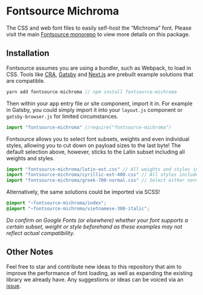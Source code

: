 # Fontsource Michroma

The CSS and web font files to easily self-host the “Michroma” font. Please visit the main [Fontsource monorepo](https://github.com/DecliningLotus/fontsource) to view more details on this package.

## Installation

Fontsource assumes you are using a bundler, such as Webpack, to load in CSS. Tools like [CRA](https://create-react-app.dev/), [Gatsby](https://www.gatsbyjs.org/) and [Next.js](https://nextjs.org/) are prebuilt example solutions that are compatible.

```javascript
yarn add fontsource-michroma // npm install fontsource-michroma
```

Then within your app entry file or site component, import it in. For example in Gatsby, you could simply import it into your `layout.js` component or `gatsby-browser.js` for limited circumstances.

```javascript
import "fontsource-michroma" //require("fontsource-michroma")
```

Fontsource allows you to select font subsets, weights and even individual styles, allowing you to cut down on payload sizes to the last byte! The default selection above, however, sticks to the Latin subset including all weights and styles.

```javascript
import "fontsource-michroma/latin-ext.css" // All weights and styles included.
import "fontsource-michroma/cyrillic-ext-400.css" // All styles included.
import "fontsource-michroma/greek-700-normal.css" // Select either normal or italic.
```

Alternatively, the same solutions could be imported via SCSS!

```scss
@import "~fontsource-michroma/index";
@import "~fontsource-michroma/vietnamese-300-italic";
```

_Do confirm on Google Fonts (or elsewhere) whether your font supports a certain subset, weight or style beforehand as these examples may not reflect actual compatibility._

## Other Notes

Feel free to star and contribute new ideas to this repository that aim to improve the performance of font loading, as well as expanding the existing library we already have. Any suggestions or ideas can be voiced via an [issue](https://github.com/DecliningLotus/fontsource/issues).
